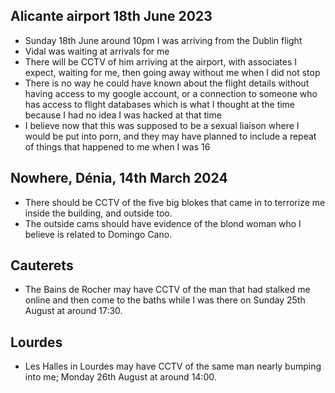 ## Alicante airport 18th June 2023

- Sunday 18th June around 10pm I was arriving from the Dublin flight
- Vidal was waiting at arrivals for me
- There will be CCTV of him arriving at the airport, with associates I expect, waiting for me, then going away without me when I did not stop
- There is no way he could have known about the flight details without having access to my google account, or a connection to someone who has access to flight databases which is what I thought at the time because I had no idea I was hacked at that time
- I believe now that this was supposed to be a sexual liaison where I would be put into porn, and they may have planned to include a repeat of things that happened to me when I was 16

## Nowhere, Dénia, 14th March 2024

- There should be CCTV of the five big blokes that came in to terrorize me inside the building, and outside too.
- The outside cams should have evidence of the blond woman who I believe is related to Domingo Cano.

## Cauterets

- The Bains de Rocher may have CCTV of the man that had stalked me online and then come to the baths while I was there on Sunday 25th August at around 17:30.

## Lourdes

- Les Halles in Lourdes may have CCTV of the same man nearly bumping into me; Monday 26th August at around 14:00.
